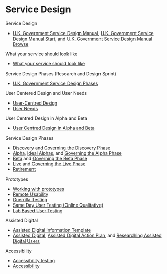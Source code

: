 # Service Design

Service Design
* [U.K. Government Service Design Manual](https://www.gov.uk/service-manual), [U.K. Government Service Design Manual Start](https://www.gov.uk/service-manual/start), and [U.K. Government Service Design Manual Browse](https://www.gov.uk/service-manual/browse)

What your service should look like
* [What your service should look like](https://www.gov.uk/service-manual/user-centred-design/service-user-experience.html)

Service Design Phases (Research and Design Sprint)
* [U.K. Government Service Design Phases](https://www.gov.uk/service-manual/phases/index.html)

User Centered Design and User Needs
* [User-Centred Design](https://www.gov.uk/service-manual/user-centred-design/index.html)
* [User Needs](https://www.gov.uk/service-manual/user-centred-design/user-needs.html)

User Centred Design in Alpha and Beta
* [User Centred Design in Alpha and Beta](https://www.gov.uk/service-manual/user-centred-design/user-centred-design-alpha-beta.html)

Service Design Phases
* [Discovery](https://www.gov.uk/service-manual/phases/discovery.html) and [Governing the Discovery Phase](https://www.gov.uk/service-manual/governance/governing-the-discovery-phase.html)
* [Alpha](https://www.gov.uk/service-manual/phases/alpha.html), [Ideal Alphas](https://www.gov.uk/service-manual/phases/ideal-alphas), and [Governing the Alpha Phase](https://www.gov.uk/service-manual/governance/governing-the-alpha-phase.html)
* [Beta](https://www.gov.uk/service-manual/phases/beta) and [Governing the Beta Phase](https://www.gov.uk/service-manual/governance/governing-the-beta-phase.html)
* [Live](https://www.gov.uk/service-manual/phases/live) and [Governing the Live Phase](https://www.gov.uk/service-manual/governance/governing-the-live-phase.html)
* [Retirement](https://www.gov.uk/service-manual/phases/retirement.html)

Prototypes
* [Working with prototypes](https://www.gov.uk/service-manual/user-centred-design/working-with-prototypes.html)
* [Remote Usability](https://www.gov.uk/service-manual/user-centred-design/user-research/remote-usability.html)
* [Guerrilla Testing](https://www.gov.uk/service-manual/user-centred-design/user-research/guerrilla-testing.html)
* [Same Day User Testing (Online Qualitative)](https://www.gov.uk/service-manual/user-centred-design/user-research/same-day-user-testing.html)
* [Lab Based User Testing](https://www.gov.uk/service-manual/user-centred-design/user-research/lab-based-user-testing.html)

Assisted Digital
* [Assisted Digital Information Template](https://www.gov.uk/service-manual/assets/documents/assisted-digital-information-template.pdf)
* [Assisted Digital](https://www.gov.uk/service-manual/assisted-digital/index.html), [Assisted Digital Action Plan](https://www.gov.uk/service-manual/assisted-digital/action-plan.html), and [Researching Assisted Digital Users](https://www.gov.uk/service-manual/assisted-digital/assisted-digital-user-research.html)

Accessibility
* [Accessibility testing](https://www.gov.uk/service-manual/user-centred-design/user-research/accessibility-testing.html)
* [Accessibility](https://www.gov.uk/service-manual/user-centred-design/accessibility.html)
